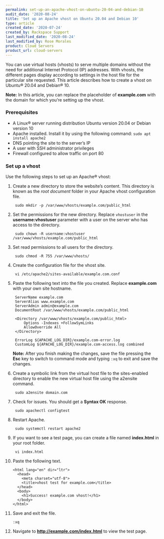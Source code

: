 ```yaml
---
permalink: set-up-an-apache-vhost-on-ubuntu-20-04-and-debian-10
audit_date: '2020-08-24'
title: 'Set up an Apache vhost on Ubuntu 20.04 and Debian 10'
type: article
created_date: '2020-07-24'
created_by: Rackspace Support
last_modified_date: '2020-08-24'
last_modified_by: Rose Morales
product: Cloud Servers
product_url: cloud-servers
---
```


You can use virtual hosts (vhosts) to serve multiple domains without the need for additional Internet
Protocol (IP) addresses. With vhosts, the different pages display according to settings in the host file for the
particular site requested. This article describes how to create a vhost on Ubuntu® 20.04 and Debian&reg; 10.

**Note:** In this article, you can replace the placeholder of **example.com** with the domain for which you’re setting up the vhost.

### Prerequisites

- A Linux&reg; server running distribution Ubuntu version 20.04 or Debian version 10
- Apache installed. Install it by using the following command: `sudo apt install apache2`
- DNS pointing the site to the server’s IP
- A user with SSH administrator privileges
- Firewall configured to allow traffic on port 80

### Set up a vhost

Use the following steps to set up an Apache&reg; vhost:

1. Create a new directory to store the website’s content. This directory is known as the *root document* folder in
   your Apache vhost configuration file.

        sudo mkdir -p /var/www/vhosts/example.com/public_html

2. Set the permissions for the new directory. Replace `vhostuser` in the **username:vhostuser** parameter with a user
   on the server who has access to the directory.

        sudo chown -R username:vhostuser /var/www/vhosts/example.com/public_html

3. Set read permissions to all users for the directory.

        sudo chmod -R 755 /var/www/vhosts/

4. Create the configuration file for the vhost site.

        vi /etc/apache2/sites-available/example.com.conf

5. Paste the following text into the file you created. Replace **example.com** with your own site hostname.

        ServerName example.com
        ServerAlias www.example.com
        ServerAdmin admin@example.com
        DocumentRoot /var/www/vhosts/example.com/public_html

        <Directory /var/www/vhosts/example.com/public_html>
            Options -Indexes +FollowSymLinks
            AllowOverride All
        </Directory>

        ErrorLog ${APACHE_LOG_DIR}/example.com-error.log
        CustomLog ${APACHE_LOG_DIR}/example.com-access.log combined

    **Note:** After you finish making the changes, save the file pressing the **Esc** key to switch to command mode and typing `:xq` to exit and save the changes.

6. Create a symbolic link from the virtual host file to the sites-enabled directory to enable the new virtual host file using the a2ensite command.

        sudo a2ensite domain.com

7. Check for issues. You should get a **Syntax OK** response.

        sudo apachectl configtest

8. Restart Apache.

        sudo systemctl restart apache2

9. If you want to see a test page, you can create a file named **index.html** in your root folder.

        vi index.html

10. Paste the following text.

        <html lang="en" dir="ltr">
          <head>
            <meta charset="utf-8">
            <title>vhost test for example.com</title>
          </head>
          <body>
            <h1>Success! example.com vhost!</h1>
          </body>
        </html>

11. Save and exit the file.

        :xq

12. Navigate to **http://example.com/index.html** to view the test page.
